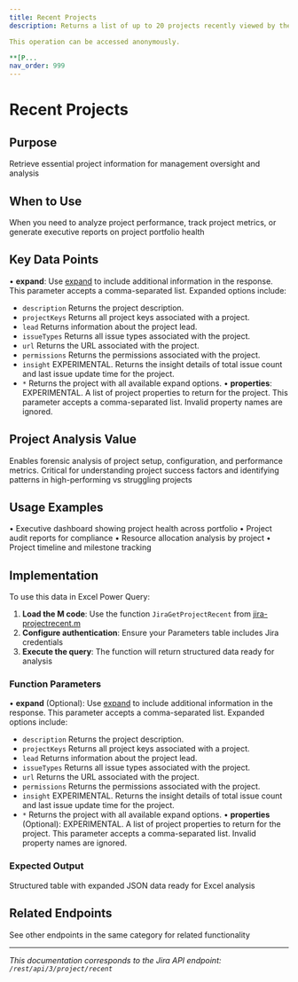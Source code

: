 ```yaml
---
title: Recent Projects
description: Returns a list of up to 20 projects recently viewed by the user that are still visible to the user.

This operation can be accessed anonymously.

**[P...
nav_order: 999
---
```


# Recent Projects

## Purpose
Retrieve essential project information for management oversight and analysis

## When to Use
When you need to analyze project performance, track project metrics, or generate executive reports on project portfolio health

## Key Data Points
• **expand**: Use [expand](#expansion) to include additional information in the response. This parameter accepts a comma-separated list. Expanded options include:

 *  `description` Returns the project description.
 *  `projectKeys` Returns all project keys associated with a project.
 *  `lead` Returns information about the project lead.
 *  `issueTypes` Returns all issue types associated with the project.
 *  `url` Returns the URL associated with the project.
 *  `permissions` Returns the permissions associated with the project.
 *  `insight` EXPERIMENTAL. Returns the insight details of total issue count and last issue update time for the project.
 *  `*` Returns the project with all available expand options.
• **properties**: EXPERIMENTAL. A list of project properties to return for the project. This parameter accepts a comma-separated list. Invalid property names are ignored.

## Project Analysis Value
Enables forensic analysis of project setup, configuration, and performance metrics. Critical for understanding project success factors and identifying patterns in high-performing vs struggling projects

## Usage Examples
• Executive dashboard showing project health across portfolio
• Project audit reports for compliance
• Resource allocation analysis by project
• Project timeline and milestone tracking

## Implementation
To use this data in Excel Power Query:

1. **Load the M code**: Use the function `JiraGetProjectRecent` from [jira-projectrecent.m](../assets/jira-projectrecent.m)
2. **Configure authentication**: Ensure your Parameters table includes Jira credentials
3. **Execute the query**: The function will return structured data ready for analysis

### Function Parameters
• **expand** (Optional): Use [expand](#expansion) to include additional information in the response. This parameter accepts a comma-separated list. Expanded options include:

 *  `description` Returns the project description.
 *  `projectKeys` Returns all project keys associated with a project.
 *  `lead` Returns information about the project lead.
 *  `issueTypes` Returns all issue types associated with the project.
 *  `url` Returns the URL associated with the project.
 *  `permissions` Returns the permissions associated with the project.
 *  `insight` EXPERIMENTAL. Returns the insight details of total issue count and last issue update time for the project.
 *  `*` Returns the project with all available expand options.
• **properties** (Optional): EXPERIMENTAL. A list of project properties to return for the project. This parameter accepts a comma-separated list. Invalid property names are ignored.

### Expected Output
Structured table with expanded JSON data ready for Excel analysis

## Related Endpoints
See other endpoints in the same category for related functionality

---
*This documentation corresponds to the Jira API endpoint: `/rest/api/3/project/recent`*

